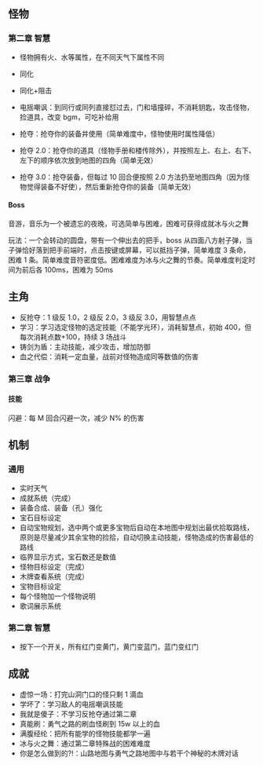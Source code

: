 ## 怪物

### 第二章 智慧

-   怪物拥有火、水等属性，在不同天气下属性不同

-   同化
-   同化+阻击
-   电摇嘲讽：到同行或同列直接怼过去，门和墙撞碎，不消耗钥匙，攻击怪物，捡道具，改变 bgm，可吃补给用
-   抢夺：抢夺你的装备并使用（简单难度中，怪物使用时属性降低）
-   抢夺 2.0：抢夺你的道具（怪物手册和楼传除外），并按照左上、右上、右下、左下的顺序依次放到地图的四角（简单无效）
-   抢夺 3.0：抢夺装备，但每过 10 回合便按照 2.0 方法扔至地图四角（因为怪物觉得装备不好使），然后重新抢夺你的装备（简单无效）

#### Boss

音游，音乐为一个被遗忘的夜晚，可选简单与困难，困难可获得成就冰与火之舞

玩法：一个会转动的圆盘，带有一个伸出去的把手，boss 从四面八方射子弹，当子弹恰好落到把手前端时，点击按键或屏幕，可以抵挡子弹，简单难度 3 条命，困难 1 条。简单难度音符密度低。困难难度为冰与火之舞的节奏。简单难度判定时间为前后各 100ms，困难为 50ms

## 主角

-   反抢夺：1 级反 1.0，2 级反 2.0，3 级反 3.0，用智慧点点
-   学习：学习选定怪物的选定技能（不能学光环），消耗智慧点，初始 400，但每次消耗点数+100，持续 3 场战斗
-   铸剑为盾：主动技能，减少攻击，增加防御
-   血之代偿：消耗一定血量，战前对怪物造成同等数值的伤害

### 第三章 战争

#### 技能

闪避：每 M 回合闪避一次，减少 N% 的伤害

## 机制

### 通用

-   实时天气
-   成就系统（完成）
-   装备合成、装备（孔）强化
-   宝石目标设定
-   自动宝物规划，选中两个或更多宝物后自动在本地图中规划出最优拾取路线，原则是尽量减少其余宝物的捡拾，自动切换主动技能，怪物造成的伤害最低的路线
-   临界显示方式，宝石数还是数值
-   怪物目标设定（完成）
-   木牌查看系统（完成）
-   宝物目标设定
-   每个怪物加一个怪物说明
-   歌词展示系统

### 第二章 智慧

-   按下一个开关，所有红门变黄门，黄门变蓝门，蓝门变红门

## 成就

-   虚惊一场：打完山洞门口的怪只剩 1 滴血
-   学坏了：学习敌人的电摇嘲讽技能
-   我就是傻子：不学习反抢夺通过第二章
-   真能刷：勇气之路的刷血怪刷到 15w 以上的血
-   满腹经纶：把所有能学的怪物技能都学一遍
-   冰与火之舞：通过第二章特殊战的困难难度
-   你是怎么做到的?!：山路地图与勇气之路地图中与若干个神秘的木牌对话
